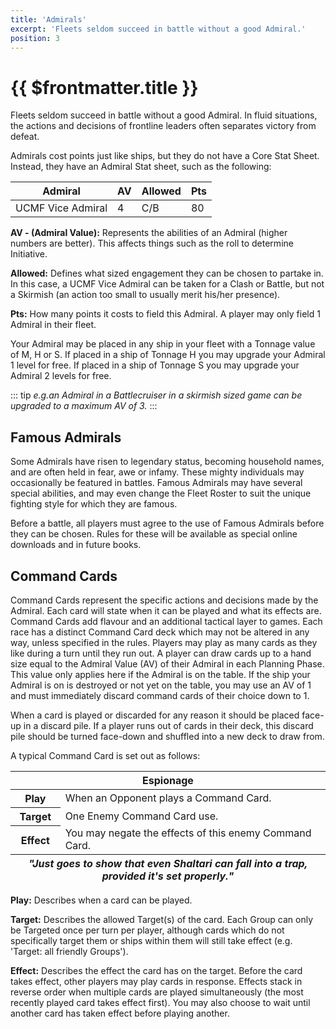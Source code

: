```yaml
---
title: 'Admirals'
excerpt: 'Fleets seldom succeed in battle without a good Admiral.'
position: 3
---
```


# {{ $frontmatter.title }}

Fleets seldom succeed in battle without a good Admiral. In fluid situations, the actions and decisions of frontline leaders often separates victory from defeat.

Admirals cost points just like ships, but they do not have a Core Stat Sheet. Instead, they have an Admiral Stat sheet, such as the following:

<table>
  <thead>
    <th>Admiral</th>
    <th>AV</th>
    <th>Allowed</th>
    <th>Pts</th>
  </thead>
  <tbody>
    <tr>
      <td>UCMF Vice Admiral</td>
      <td>4</td>
      <td>C/B</td>
      <td>80</td>
    </tr>
  </tbody>
</table>

**AV - (Admiral Value):** Represents the abilities of an Admiral (higher numbers are better). This affects things such as the roll to determine Initiative.

**Allowed:** Defines what sized engagement they can be chosen to partake in. In this case, a UCMF Vice Admiral can be taken for a Clash or Battle, but not a Skirmish (an action too small to usually merit his/her presence).

**Pts:** How many points it costs to field this Admiral. A player may only field 1 Admiral in their fleet.

Your Admiral may be placed in any ship in your fleet with a Tonnage value of M, H or S. If placed in a ship of Tonnage H you may upgrade your Admiral 1 level for free. If placed in a ship of Tonnage S you may upgrade your Admiral 2 levels for free.

::: tip _e.g.an Admiral in a Battlecruiser in a skirmish sized game can be upgraded to a maximum AV of 3._
:::

## Famous Admirals

Some Admirals have risen to legendary status, becoming household names, and are often held in fear, awe or infamy. These mighty individuals may occasionally be featured in battles. Famous Admirals may have several special abilities, and may even change the Fleet Roster to suit the unique fighting style for which they are famous.

Before a battle, all players must agree to the use of Famous Admirals before they can be chosen. Rules for these will be available as special online downloads and in future books.

## Command Cards

Command Cards represent the specific actions and decisions made by the Admiral. Each card will state when it can be played and what its effects are. Command Cards add flavour and an additional tactical layer to games. Each race has a distinct Command Card deck which may not be altered in any way, unless specified in the rules. Players may play as many cards as they like during a turn until they run out. A player can draw cards up to a hand size equal to the Admiral Value (AV) of their Admiral in each Planning Phase. This value only applies here if the Admiral is on the table. If the ship your Admiral is on is destroyed or not yet on the table, you may use an AV of 1 and must immediately discard command cards of their choice down to 1.

When a card is played or discarded for any reason it should be placed face-up in a discard pile. If a player runs out of cards in their deck, this discard pile should be turned face-down and shuffled into a new deck to draw from.

A typical Command Card is set out as follows:

<table>
  <thead>
    <th colspan="2">Espionage</th>
  </thead>
  <tbody>
    <tr>
      <th>Play</th>
      <td>When an Opponent plays a Command Card.</td>
    </tr>
    <tr>
      <th>Target</th>
      <td>One Enemy Command Card use.</td>
    </tr>
    <tr>
      <th>Effect</th>
      <td>You may negate the effects of this enemy Command Card.</td>
    </tr>
    <tfoot>
      <th colspan="2"><em>"Just goes to show that even Shaltari can fall into a trap, provided it's set properly."</em></th>
    </tfoot>
  </tbody>
</table>

**Play:** Describes when a card can be played.

**Target:** Describes the allowed Target(s) of the card. Each Group can only be Targeted once per turn per player, although cards which do not specifically target them or ships within them will still take effect (e.g. 'Target: all friendly Groups').

**Effect:** Describes the effect the card has on the target. Before the card takes effect, other players may play cards in response. Effects stack in reverse order when multiple cards are played simultaneously (the most recently played card takes effect first). You may also choose to wait until another card has taken effect before playing another.
